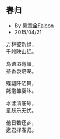 
## 春归

* By [吴章金Falcon](http://weibo.com/wuzhangjin)
* 2015/04/21

万林披新绿，<br>
千岭映山红。

鸟语溢弯峡，<br>
茶香袅培笼。

蝶翩阡陌舞，<br>
姥抱雏婴沐。

水漾清底砾，<br>
童跃乐无忧。

他日若还乡，<br>
邀君择春归。
